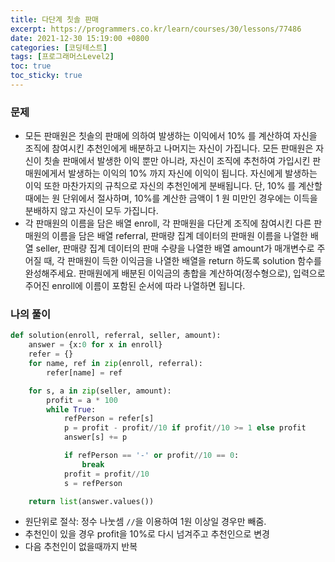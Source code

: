 ```yaml
---
title: 다단계 칫솔 판매
excerpt: https://programmers.co.kr/learn/courses/30/lessons/77486
date: 2021-12-30 15:19:00 +0800
categories: [코딩테스트]
tags: [프로그래머스Level2]
toc: true
toc_sticky: true
---
```


### 문제
* 모든 판매원은 칫솔의 판매에 의하여 발생하는 이익에서 10% 를 계산하여 자신을 조직에 참여시킨 추천인에게 배분하고 나머지는 자신이 가집니다. 모든 판매원은 자신이 칫솔 판매에서 발생한 이익 뿐만 아니라, 자신이 조직에 추천하여 가입시킨 판매원에게서 발생하는 이익의 10% 까지 자신에 이익이 됩니다. 자신에게 발생하는 이익 또한 마찬가지의 규칙으로 자신의 추천인에게 분배됩니다. 단, 10% 를 계산할 때에는 원 단위에서 절사하며, 10%를 계산한 금액이 1 원 미만인 경우에는 이득을 분배하지 않고 자신이 모두 가집니다.<br>
* 각 판매원의 이름을 담은 배열 enroll, 각 판매원을 다단계 조직에 참여시킨 다른 판매원의 이름을 담은 배열 referral, 판매량 집계 데이터의 판매원 이름을 나열한 배열 seller, 판매량 집계 데이터의 판매 수량을 나열한 배열 amount가 매개변수로 주어질 때, 각 판매원이 득한 이익금을 나열한 배열을 return 하도록 solution 함수를 완성해주세요. 판매원에게 배분된 이익금의 총합을 계산하여(정수형으로), 입력으로 주어진 enroll에 이름이 포함된 순서에 따라 나열하면 됩니다.<br>


### 나의 풀이

```python
def solution(enroll, referral, seller, amount):
    answer = {x:0 for x in enroll}
    refer = {}
    for name, ref in zip(enroll, referral):
        refer[name] = ref

    for s, a in zip(seller, amount):
        profit = a * 100
        while True:
            refPerson = refer[s]
            p = profit - profit//10 if profit//10 >= 1 else profit
            answer[s] += p

            if refPerson == '-' or profit//10 == 0:
                break
            profit = profit//10
            s = refPerson

    return list(answer.values())
```

* 원단위로 절삭: 정수 나눗셈 `//`을 이용하여 1원 이상일 경우만 빼줌.<br>
* 추천인이 있을 경우 profit을 10%로 다시 넘겨주고 추천인으로 변경<br>
* 다음 추천인이 없을때까지 반복<br>
